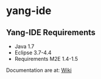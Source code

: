 yang-ide
========


Yang-IDE Requirements
-------------
* Java 1.7
* Eclipse 3.7-4.4
* Requirements M2E 1.4-1.5

Documentation are at: [Wiki](https://github.com/xored/yang-ide/wiki)
